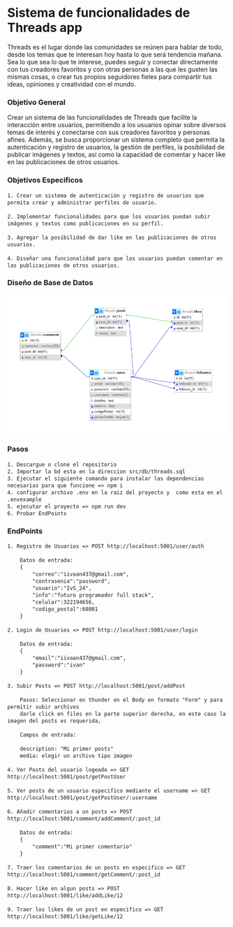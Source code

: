 # Sistema de funcionalidades de Threads app

Threads es el lugar donde las comunidades se reúnen para hablar de todo, desde los temas que te interesan hoy hasta lo que será tendencia mañana. Sea lo que sea lo que te interese, puedes seguir y conectar directamente con tus creadores favoritos y con otras personas a las que les gusten las mismas cosas, o crear tus propios seguidores fieles para compartir tus ideas, opiniones y creatividad con el mundo.

### Objetivo General

Crear un sistema de las funcionalidades de Threads que facilite la interacción entre usuarios, permitiendo a los usuarios  opinar sobre diversos temas de interés y conectarse con sus creadores favoritos y personas afines. Además, se busca proporcionar un sistema completo que permita la autenticación y registro de usuarios, la gestión de perfiles, la posibilidad de publicar imágenes y textos, así como la capacidad de comentar y hacer like en las publicaciones de otros usuarios. 

### Objetivos Especificos


    1. Crear un sistema de autenticación y registro de usuarios que permita crear y administrar perfiles de usuario.
    
    2. Implementar funcionalidades para que los usuarios puedan subir imágenes y textos como publicaciones en su perfil.
    
    3. Agregar la posibilidad de dar like en las publicaciones de otros usuarios.
    
    4. Diseñar una funcionalidad para que los usuarios puedan comentar en las publicaciones de otros usuarios.

### Diseño de Base de Datos

<img src="img/ModelaRelacionalBD.PNG">


### Pasos

    1. Descargue o clone el repositorio
    2. Importar la bd esta en la direccion src/db/threads.sql
    3. Ejecutar el siguiente comando para instalar las dependencias necesarias para que funcione => npm i
    4. configurar archivo .env en la raiz del proyecto y  como esta en el .envexample
    5. ejecutar el proyecto => npm run dev
    6. Probar EndPoints

### EndPoints

    1. Registro de Usuarios => POST http://localhost:5001/user/auth

        Datos de entrada: 
        {
            "correo":"iivaan437@gmail.com",
            "contrasenia":"password",
            "usuario":"IvS_24",
            "info":"futuro programador full stack",
            "celular":322194656,
            "codigo_postal":68001
        }

    2. Login de Usuarios => POST http://localhost:5001/user/login

        Datos de entrada: 
        {
            "email":"iivaan437@gmail.com",
            "password":"ivan"      
        }

    3. Subir Posts => POST http://localhost:5001/post/addPost

        Pasos: Seleccionar en thunder en el Body en formato "Form" y para permitir subir archivos
        darle click en files en la parte superior derecha, en este caso la imagen del posts es requerida,

        Campos de entrada:
        
        description: "Mi primer posts"
        media: elegir un archivo tipo imagen 

    4. Ver Posts del usuario logeado => GET http://localhost:5001/post/getPostUser

    5. Ver posts de un usuario especifico mediante el username => GET http://localhost:5001/post/getPostUser/:username

    6. Añadir comentarios a un posts => POST http://localhost:5001/comment/addComment/:post_id

        Datos de entrada: 
        {
            "comment":"Mi primer comentario"
        }

    7. Traer los comentarios de un posts en especifico => GET http://localhost:5001/comment/getComment/:post_id

    8. Hacer like en algun posts => POST http://localhost:5001/like/addLike/12

    9. Traer los likes de un post en especifico => GET http://localhost:5001/like/getLike/12
